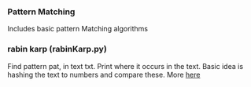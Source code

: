 ### Pattern Matching

Includes basic pattern Matching algorithms


### rabin karp (rabinKarp.py)

Find pattern pat, in text txt. Print where it occurs in the text. Basic idea is hashing the text to numbers and compare these. More [here](http://www.geeksforgeeks.org/searching-for-patterns-set-3-rabin-karp-algorithm/)
